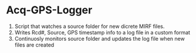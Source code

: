 # Acq-GPS-Logger

1)  Script that watches a source folder for new dicrete MIRF files.
2)  Writes Rcd#, Source, GPS timestamp info to a log file in a custom format
3)  Continuosly monitors source folder and updates the log file when new files are created
